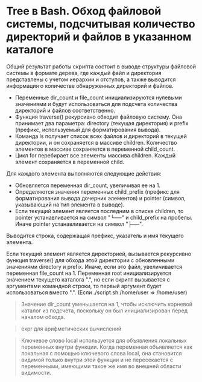 # Tree в Bash. Обход файловой системы, подсчитывая количество директорий и файлов в указанном каталоге
Общий результат работы скрипта состоит в выводе структуры файловой системы в формате дерева, где каждый файл и директория представлены с учетом иерархии и отступов, а также выводится информация о количестве обнаруженных директорий и файлов.

* Переменные dir_count и file_count инициализируются нулевыми значениями и будут использоваться для подсчета количества директорий и файлов соответственно.
* Функция traverse() рекурсивно обходит файловую систему. Она принимает два параметра: directory (текущая директория) и prefix (префикс, используемый для форматирования вывода).
* Команда ls получает список всех файлов и директорий в текущей директории, и он сохраняется в массиве children. Количество элементов в массиве сохраняется в переменной child_count.
* Цикл for перебирает все элементы массива children. Каждый элемент сохраняется в переменной child.

Для каждого элемента выполняются следующие действия:

* Обновляется переменная dir_count, увеличивая ее на 1.
* Определяются значения переменных child_prefix (префикс для форматирования вывода дочерних элементов) и pointer (символ, указывающий на тип элемента в выводе).
* Если текущий элемент является последним в списке children, то pointer устанавливается на символ "└──" и child_prefix на пробелы. Иначе pointer устанавливается на символ "├──".

Выводится строка, содержащая префикс, указатель и имя текущего элемента.

Если текущий элемент является директорией, вызывается рекурсивно функция traverse() для обхода этой директории с обновленными значениями directory и prefix. Иначе, если это файл, увеличивается переменная file_count на 1.
Переменная root инициализируется значением текущего каталога ".", но если скрипт вызывается с аргументами командной строки, то первый аргумент будет использоваться вместо ".". (Если ./script.sh /home/user => /home/user)

> Значение dir_count уменьшается на 1, чтобы исключить корневой каталог из подсчета, поскольку он был инициализирован перед началом обхода.

> expr для арифметических вычислений

> Ключевое слово local используется для объявления локальных переменных внутри функции. Когда переменная объявляется как локальная с помощью ключевого слова local, она становится видимой только внутри этой функции и не пересекается с переменными, имеющими такое же имя во внешней области видимости.
